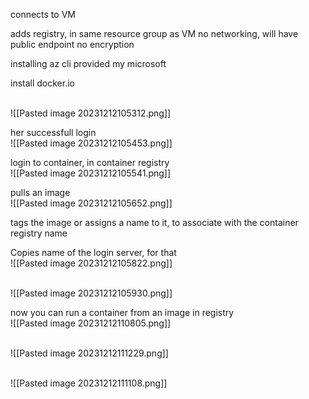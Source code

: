 connects to VM

adds registry, in same resource group as VM
no networking, will have public endpoint
no encryption

installing az cli provided my microsoft

install docker.io

<br>![[Pasted image 20231212105312.png]]

her successfull login
<br>![[Pasted image 20231212105453.png]]


login to container, in container registry
<br>![[Pasted image 20231212105541.png]]

pulls an image
<br>![[Pasted image 20231212105652.png]]

tags the image or assigns a name to it, to associate with the container registry name 

Copies name of the login server, for that
<br>![[Pasted image 20231212105822.png]]

<br>![[Pasted image 20231212105930.png]]

now you can run a container from an image in registry
<br>![[Pasted image 20231212110805.png]]

<br>![[Pasted image 20231212111229.png]]


<br>![[Pasted image 20231212111108.png]]